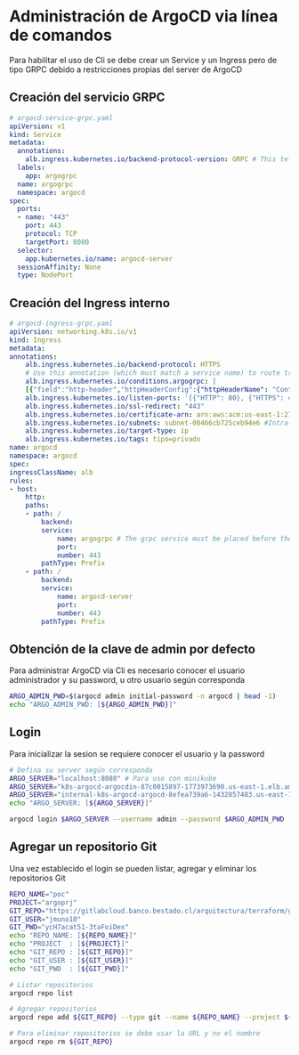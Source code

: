 # Administración de ArgoCD via línea de comandos

Para habilitar el uso de Cli se debe crear un Service y un Ingress pero de tipo GRPC debido a restricciones propias del server de ArgoCD

## Creación del servicio GRPC

```yaml
# argocd-service-grpc.yaml
apiVersion: v1
kind: Service
metadata:
  annotations:
    alb.ingress.kubernetes.io/backend-protocol-version: GRPC # This tells AWS to send traffic from the ALB using GRPC. Plain HTTP2 can be used, but the health checks wont be available because argo currently downgrade non-grpc calls to HTTP1
  labels:
    app: argogrpc
  name: argogrpc
  namespace: argocd
spec:
  ports:
  - name: "443"
    port: 443
    protocol: TCP
    targetPort: 8080
  selector:
    app.kubernetes.io/name: argocd-server
  sessionAffinity: None
  type: NodePort
````

## Creación del Ingress interno

```yaml
# argocd-ingress-grpc.yaml
apiVersion: networking.k8s.io/v1
kind: Ingress
metadata:
annotations:
    alb.ingress.kubernetes.io/backend-protocol: HTTPS
    # Use this annotation (which must match a service name) to route traffic to HTTP2 backends.
    alb.ingress.kubernetes.io/conditions.argogrpc: |
    [{"field":"http-header","httpHeaderConfig":{"httpHeaderName": "Content-Type", "values":["application/grpc"]}}]
    alb.ingress.kubernetes.io/listen-ports: '[{"HTTP": 80}, {"HTTPS": 443}]'
    alb.ingress.kubernetes.io/ssl-redirect: "443"
    alb.ingress.kubernetes.io/certificate-arn: arn:aws:acm:us-east-1:279527989600:certificate/c3bc4666-2862-49e8-8305-4ab685a7f198
    alb.ingress.kubernetes.io/subnets: subnet-00466cb725ceb94e6 #Intra-priv Coquena
    alb.ingress.kubernetes.io/target-type: ip
    alb.ingress.kubernetes.io/tags: tipo=privado
name: argocd
namespace: argocd
spec:
ingressClassName: alb
rules:
- host:
    http:
    paths:
    - path: /
        backend:
        service:
            name: argogrpc # The grpc service must be placed before the argocd-server for the listening rules to be created in the correct order
            port:
            number: 443
        pathType: Prefix
    - path: /
        backend:
        service:
            name: argocd-server
            port:
            number: 443
        pathType: Prefix

```

## Obtención de la clave de admin por defecto

Para administrar ArgoCD vía Cli es necesario conocer el usuario administrador y su password, u otro usuario según corresponda

```bash
ARGO_ADMIN_PWD=$(argocd admin initial-password -n argocd | head -1)
echo "ARGO_ADMIN_PWD: [${ARGO_ADMIN_PWD}]"
```

## Login

Para inicializar la sesion se requiere conocer el usuario y la password

```bash
# Defina su server según corresponda
ARGO_SERVER="localhost:8080" # Para uso con minikube
ARGO_SERVER="k8s-argocd-argocdin-87c0015897-1773973690.us-east-1.elb.amazonaws.com" # Para uso con Web UI
ARGO_SERVER="internal-k8s-argocd-argocd-8efea739a6-1432857483.us-east-1.elb.amazonaws.com" # Para uso con Cli
echo "ARGO_SERVER: [${ARGO_SERVER}]"

argocd login $ARGO_SERVER --username admin --password $ARGO_ADMIN_PWD --insecure
```

## Agregar un repositorio Git

Una vez establecido el login se pueden listar, agregar y eliminar los repositorios Git

```bash
REPO_NAME="poc"
PROJECT="argoprj"
GIT_REPO="https://gitlabcloud.banco.bestado.cl/arquitectura/terraform/gitops/poc.git"
GIT_USER="jmuno10" 
GIT_PWD="ycH7acat51-3taFoiDex"
echo "REPO_NAME: [${REPO_NAME}]"
echo "PROJECT  : [${PROJECT}]"
echo "GIT_REPO : [${GIT_REPO}]"
echo "GIT_USER : [${GIT_USER}]"
echo "GIT_PWD  : [${GIT_PWD}]"

# Listar repositorios
argocd repo list

# Agregar repositorios
argocd repo add ${GIT_REPO} --type git --name ${REPO_NAME} --project ${PROJECT} --username ${GIT_USER} --password ${GIT_PWD} --insecure-ignore-host-key

# Para eliminar repositorios se debe usar la URL y no el nombre
argocd repo rm ${GIT_REPO}
```
